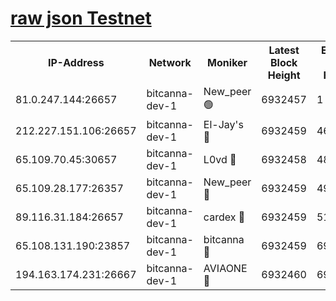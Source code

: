 [raw json Testnet](https://rpc-check.bcat.stavr.tech/bcat/rpc-bcat-result.json)
=


<table><tr><th>IP-Address</th><th>Network</th><th>Moniker</th><th>Latest Block Height</th><th>Earliest Block Height</th><th>Catching Up</th><th>Tx Index</th><th>Voting Power</th><th>Scan Time</th></tr><tr><td>81.0.247.144:26657</td><td>bitcanna-dev-1</td><td>New_peer 🟢</td><td>6932457</td><td>1</td><td>False</td><td>on</td><td>0</td><td>2024-03-18T04:48:14.646140810UTC</td></tr><tr><td>212.227.151.106:26657</td><td>bitcanna-dev-1</td><td>El-Jay's 🔴</td><td>6932459</td><td>4670391</td><td>False</td><td>on</td><td>2218364</td><td>2024-03-18T04:48:21.276359359UTC</td></tr><tr><td>65.109.70.45:30657</td><td>bitcanna-dev-1</td><td>L0vd 🔴</td><td>6932458</td><td>4828155</td><td>False</td><td>on</td><td>308120</td><td>2024-03-18T04:48:14.933539453UTC</td></tr><tr><td>65.109.28.177:26357</td><td>bitcanna-dev-1</td><td>New_peer 🔴</td><td>6932459</td><td>4952911</td><td>False</td><td>on</td><td>2237167</td><td>2024-03-18T04:48:21.887569083UTC</td></tr><tr><td>89.116.31.184:26657</td><td>bitcanna-dev-1</td><td>cardex 🔴</td><td>6932459</td><td>5185001</td><td>False</td><td>on</td><td>1</td><td>2024-03-18T04:48:21.588775153UTC</td></tr><tr><td>65.108.131.190:23857</td><td>bitcanna-dev-1</td><td>bitcanna 🔴</td><td>6932459</td><td>6928459</td><td>False</td><td>off</td><td>378646</td><td>2024-03-18T04:48:22.189231471UTC</td></tr><tr><td>194.163.174.231:26667</td><td>bitcanna-dev-1</td><td>AVIAONE 🔴</td><td>6932460</td><td>6928781</td><td>False</td><td>on</td><td>1949865</td><td>2024-03-18T04:48:30.628067218UTC</td></tr></table>